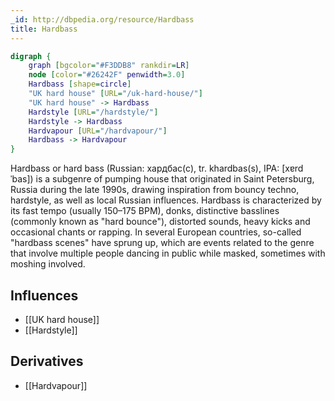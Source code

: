 ```yaml
---
_id: http://dbpedia.org/resource/Hardbass
title: Hardbass
---
```


```dot
digraph {
	graph [bgcolor="#F3DDB8" rankdir=LR]
	node [color="#26242F" penwidth=3.0]
	Hardbass [shape=circle]
	"UK hard house" [URL="/uk-hard-house/"]
	"UK hard house" -> Hardbass
	Hardstyle [URL="/hardstyle/"]
	Hardstyle -> Hardbass
	Hardvapour [URL="/hardvapour/"]
	Hardbass -> Hardvapour
}
```

Hardbass or hard bass (Russian: хардбас(с), tr. khardbas(s), IPA: [xɐrdˈbas]) is a subgenre of pumping house that originated in Saint Petersburg, Russia during the late 1990s, drawing inspiration from bouncy techno, hardstyle, as well as local Russian influences. Hardbass is characterized by its fast tempo (usually 150–175 BPM), donks, distinctive basslines (commonly known as "hard bounce"), distorted sounds, heavy kicks and occasional chants or rapping. In several European countries, so-called "hardbass scenes" have sprung up, which are events related to the genre that involve multiple people dancing in public while masked, sometimes with moshing involved.

## Influences
- [[UK hard house]]
- [[Hardstyle]]

## Derivatives
- [[Hardvapour]]
